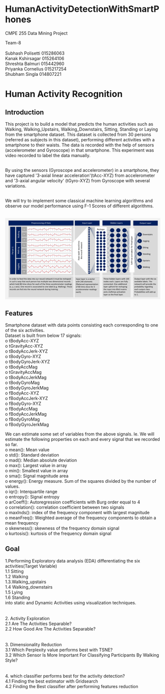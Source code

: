 # HumanActivityDetectionWithSmartPhones
CMPE 255 Data Mining Project<br>

Team-8<br><br>
Subhash Polisetti 015286063<br>
Kanak Kshirsagar 015264106<br>
Shreshta Balmuri 015442960<br>
Priyanka Cornelius 015217254<br>
Shubham Singla 014807221<br>

# Human Activity Recognition

## Introduction

This project is to build a model that predicts the human activities such as Walking, Walking_Upstairs, Walking_Downstairs, Sitting, Standing or Laying from the smartphone dataset.
This dataset is collected from 30 persons (referred as subjects in this dataset), performing different activities with a smartphone to their waists. The data is recorded with the help of sensors (accelerometer and Gyroscope) in that smartphone. This experiment was video recorded to label the data manually.<br><br>

By using the sensors (Gyroscope and accelerometer) in a smartphone, they have captured '3-axial linear acceleration'(tAcc-XYZ) from accelerometer and '3-axial angular velocity' (tGyro-XYZ) from Gyroscope with several variations.<br><br>

We will try to implement some classical machine learning algorithms and observe our model performance using F-1 Scores of different algorithms.<br><br>

![](photos/nn.jpeg)


## Features
Smartphone dataset with data points consisting each corresponding to one of the six activities.<br>
Dataset is built from below 17 signals:<br>
o	tBodyAcc-XYZ<br>
o	tGravityAcc-XYZ<br>
o	tBodyAccJerk-XYZ<br>
o	tBodyGyro-XYZ<br>
o	tBodyGyroJerk-XYZ<br>
o	tBodyAccMag<br>
o	tGravityAccMag<br>
o	tBodyAccJerkMag<br>
o	tBodyGyroMag<br>
o	tBodyGyroJerkMag<br>
o	fBodyAcc-XYZ<br>
o	fBodyAccJerk-XYZ<br>
o	fBodyGyro-XYZ<br>
o	fBodyAccMag<br>
o	fBodyAccJerkMag<br>
o	fBodyGyroMag<br>
o	fBodyGyroJerkMag<br>

We can estimate some set of variables from the above signals. Ie. We will estimate the following properties on each and every signal that we recorded so far.<br>
o	mean(): Mean value<br>
o	std(): Standard deviation<br>
o	mad(): Median absolute deviation<br>
o	max(): Largest value in array<br>
o	min(): Smallest value in array<br>
o	sma(): Signal magnitude area<br>
o	energy(): Energy measure. Sum of the squares divided by the number of values.<br>
o	iqr(): Interquartile range<br>
o	entropy(): Signal entropy<br>
o	arCoeff(): Autoregression coefficients with Burg order equal to 4<br>
o	correlation(): correlation coefficient between two signals<br>
o	maxInds(): index of the frequency component with largest magnitude<br>
o	meanFreq(): Weighted average of the frequency components to obtain a mean frequency<br>
o	skewness(): skewness of the frequency domain signal<br>
o	kurtosis(): kurtosis of the frequency domain signal<br>



## Goal

1.Performing Exploratory data analysis (EDA) differentiating the six activities(Target Variable) <br>
 1.1 Sitting <br>
 1.2 Walking <br>
 1.3.Walking_upstairs <br>
 1.4 Walking_downstairs <br>
 1.5 Lying <br>
 1.6 Standing <br>
 into static and Dynamic Activities using visualization techniques.<br>
<br>
<br>
2. Activity Exploration <br>
    2.1 Are The Activities Separable? <br>
    2.2 How Good Are The Activities Separable? <br>
<br>
<br>
3. Dimensionality Reduction <br>
   3.1 Which Perplexity value performs best with TSNE? <br>
   3.2 Which Sensor Is More Important For Classifying Participants By Walking Style? <br>
<br>
<br>
4. which classifier performs best for the activity detection? <br>
   4.1 Finding the best estimator with Gridsearch <br>
   4.2 Finding the Best classifier after performing features reduction

